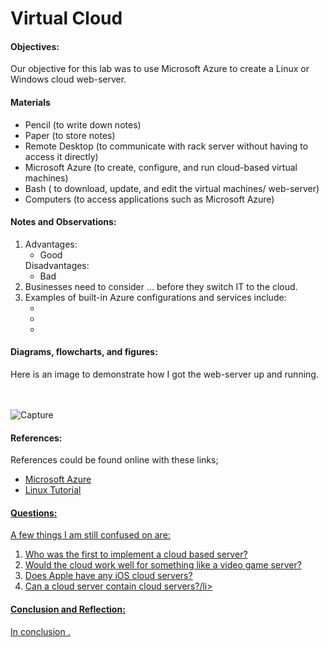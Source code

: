 <h1>Virtual Cloud</h1>
  <h4>Objectives:</h4>
  <p>Our objective for this lab was to use Microsoft Azure to create a Linux or Windows cloud web-server.
</p>
  <h4>Materials</h4> 
  <ul>
    <li>Pencil (to write down notes)</li>
    <li>Paper (to store notes)</li>
    <li>Remote Desktop (to communicate with rack server without having  to access it directly)</li>
    <li>Microsoft Azure (to create, configure, and run cloud-based virtual machines)
    <li>Bash ( to download, update, and edit the virtual machines/ web-server)
    <li>Computers (to access applications such as Microsoft Azure)
  </ul>
  <h4>Notes and Observations:</h4>
    <p>
    </p>
    <ol>
     <li>
        Advantages:
            <ul>
              <li> Good</li>
            </ul>
        Disadvantages:
            <ul>
              <li> Bad</li>
            </ul>
     </li>      
     <li> Businesses need to consider ... before they switch IT to the cloud.</li>
     <li> Examples of built-in Azure configurations and services include:
          <ul>
            <li> </li>
            <li> </li>
            <li> </li>
          </ul>
     </li>
    </ol>
  <h4>Diagrams, flowcharts, and figures:</h4>
  Here is an image to demonstrate how I got the web-server up and running.
  <br><br><br>
  
  ![Capture](https://user-images.githubusercontent.com/31741807/56990432-aa4e5600-6b5a-11e9-9356-530b8ede58b9.PNG)

  <h4>References:</h4>
    References could be found online with these links;
    <ul>
      <li><a href="https://portal.azure.com/#home">Microsoft Azure</li>
      <li><a href="https://docs.microsoft.com/en-us/azure/virtual-machines/linux/">Linux Tutorial</li>
    </ul>
  <h4>Questions:</h4>
  A few things I am still confused on are:
  <ol>
  <li> Who was the first to implement a cloud based server?</li>
  <li> Would the cloud work well for something like a video game  server?</li>
  <li> Does Apple have any iOS cloud servers?</li>
  <li> Can a cloud server contain cloud servers?/li>
  </ol>
  <h4>Conclusion and Reflection:</h4>
    <p>
    In conclusion .
    </p>
